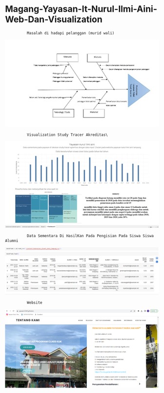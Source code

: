 # Magang-Yayasan-It-Nurul-Ilmi-Aini-Web-Dan-Visualization

              Masalah di hadapi pelanggan (murid wali)
              
![Alt Text](fishbone.jpg)

              Visualization Study Tracer Akreditas\
 
![Alt Text](visualizations.png)

              Data Sementara Di HasilKan Pada Pengisian Pada Siswa Siswa Alumni
 
![Alt Text](data.png)

              Website
 
![Alt Text](website.png)

